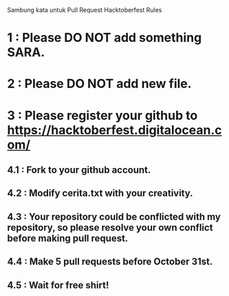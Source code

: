 Sambung kata untuk Pull Request Hacktoberfest 
Rules 
# 1 :  Please DO NOT add something SARA.
# 2 :  Please DO NOT add new file.
# 3 :  Please register your github to https://hacktoberfest.digitalocean.com/
## 4.1 : Fork to your github account.
## 4.2 : Modify cerita.txt with your creativity.
## 4.3 : Your repository could be conflicted with my repository, so please resolve your own conflict before making pull request.
## 4.4 : Make 5 pull requests before October 31st.
## 4.5 : Wait for free shirt!
